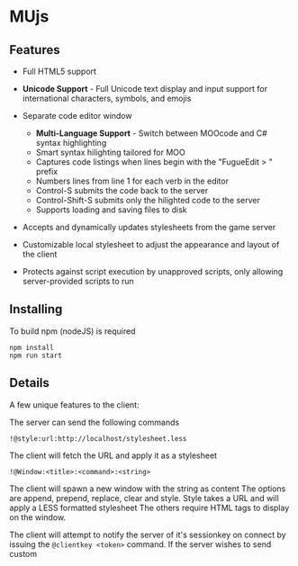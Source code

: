 # MUjs

## Features

- Full HTML5 support
- **Unicode Support** - Full Unicode text display and input support for international characters, symbols, and emojis
- Separate code editor window
  - **Multi-Language Support** - Switch between MOOcode and C# syntax highlighting
  - Smart syntax hilighting tailored for MOO
  - Captures code listings when lines begin with the "FugueEdit > " prefix
  - Numbers lines from line 1 for each verb in the editor
  - Control-S submits the code back to the server
  - Control-Shift-S submits only the hilighted code to the server
  - Supports loading and saving files to disk

- Accepts and dynamically updates stylesheets from the game server
- Customizable local stylesheet to adjust the appearance and layout of the client
- Protects against script execution by unapproved scripts, only allowing server-provided scripts to run



## Installing 

To build npm (nodeJS) is required

```
npm install
npm run start
```

## Details

A few unique features to the client:

The server can send the following commands

```
!@style:url:http://localhost/stylesheet.less
```
The client will fetch the URL and apply it as a stylesheet

```
!@Window:<title>:<command>:<string>
```
The client will spawn a new window with the string as content
The options are append, prepend, replace, clear and style.
Style takes a URL and will apply a LESS formatted stylesheet
The others require HTML tags to display on the window.

The client will attempt to notify the server of it's sessionkey on connect by issuing the ```@clientkey <token>``` command.
If the server wishes to send custom <script> tags it must include the token as the key attribute.
```
eg.
<script key="token">...</script>
```
